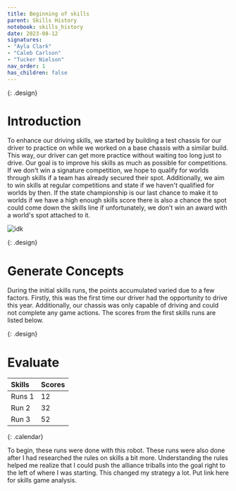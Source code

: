 ```yaml
---
title: Beginning of skills
parent: Skills History
notebook: skills_history
date: 2023-08-12
signatures:
- "Ayla Clark"
- "Caleb Carlson"
- "Tucker Nielson"
nav_order: 1
has_children: false
---
```


{: .design}
# Introduction

To enhance our driving skills, we started by building a test chassis for our driver to practice on while we worked on a base chassis with a similar build. This way, our driver can get more practice without waiting too long just to drive. Our goal is to improve his skills as much as possible for competitions. If we don't win a signature competition, we hope to qualify for worlds through skills if a team has already secured their spot. Additionally, we aim to win skills at regular competitions and state if we haven't qualified for worlds by then. If the state championship is our last chance to make it to worlds if we have a high enough skills score there is also a chance the spot could come down the skills line if unfortunately, we don't win an award with a world's spot attached to it.

![idk]()

{: .design}
# Generate Concepts

During the initial skills runs, the points accumulated varied due to a few factors. Firstly, this was the first time our driver had the opportunity to drive this year. Additionally, our chassis was only capable of driving and could not complete any game actions. The scores from the first skills runs are listed below.

{: .design}
# Evaluate

|  Skills | Scores  |
|:---|:---|
| Runs 1| 12 |
| Run 2 | 32 |
| Run 3 | 52 |
{: .calendar}

To begin, these runs were done with this robot. These runs were also done after I had researched the rules on skills a bit more. Understanding the rules helped me realize that I could push the alliance triballs into the goal right to the left of where I was starting. This changed my strategy a lot. Put link here for skills game analysis. 

<canvas id="SkillsHistory" to_date="2023-09-14"></canvas>